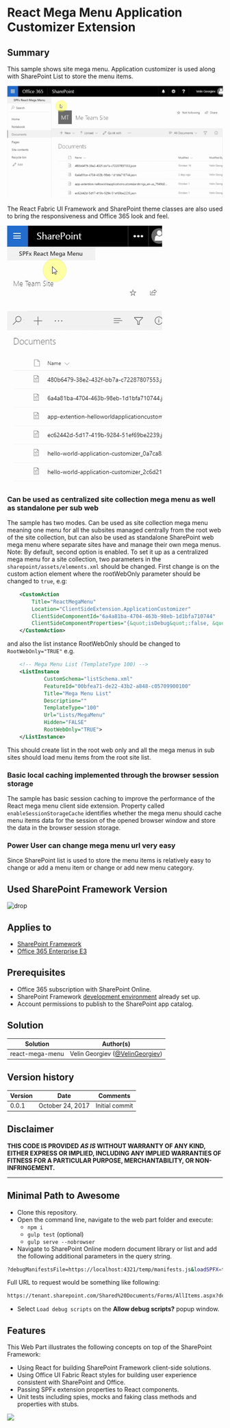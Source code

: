 # React Mega Menu Application Customizer Extension #

## Summary

This sample shows site mega menu. Application customizer is used along with SharePoint List to store the menu items. 

![SPFx React Mega Menu with large items list](./assets/menu.gif)

The React Fabric UI Framework and SharePoint theme classes are also used to bring the responsiveness and Office 365 look and feel.

![SPFx mobile responsive React Mega Menu with large items list](./assets/menu2.gif)

### Can be used as centralized site collection mega menu as well as standalone   per sub web

The sample has two modes. Can be used as site collection mega menu meaning one menu for all the subsites managed centrally from the root web of the site collection, but can also be used as standalone SharePoint web mega menu where separate sites have and manage their own mega menus.
Note: By default, second option is enabled. To set it up as a centralized mega menu for a site collection, two parameters in the `sharepoint/assets/elements.xml` should be changed. First change is on the custom action element where the rootWebOnly parameter should be changed to `true`, e.g:
```xml
    <CustomAction
        Title="ReactMegaMenu"
        Location="ClientSideExtension.ApplicationCustomizer"
        ClientSideComponentId="6a4a81ba-4704-463b-98eb-1d1bfa710744"
        ClientSideComponentProperties="{&quot;isDebug&quot;:false, &quot;rootWebOnly&quot;:true, &quot;enableSessionStorageCache&quot;:true }">
    </CustomAction>
```

and also the list instance RootWebOnly should be changed to `RootWebOnly="TRUE"` e.g.

```xml
    <!-- Mega Menu List (TemplateType 100) -->
    <ListInstance 
            CustomSchema="listSchema.xml"
            FeatureId="00bfea71-de22-43b2-a848-c05709900100"
            Title="Mega Menu List" 
            Description=""
            TemplateType="100"
            Url="Lists/MegaMenu"
            Hidden="FALSE"
            RootWebOnly="TRUE">
    </ListInstance>
```
This should create list in the root web only and all the mega menus in sub sites should load menu items from the root site list.

### Basic local caching implemented through the browser session storage

The sample has basic session caching to improve the performance of the React mega menu client side extension. Property called `enableSessionStorageCache` identifies whether the mega menu should cache menu items data for the session of the opened browser window and store the data in the browser session storage.

### Power User can change mega menu url very easy

Since SharePoint list is used to store the menu items is relatively easy to change or add a menu item or change or add new menu category.

## Used SharePoint Framework Version 
![drop](https://img.shields.io/badge/drop-1.3.0-green.svg)

## Applies to

* [SharePoint Framework](http://dev.office.com/sharepoint/docs/spfx/sharepoint-framework-overview)
* [Office 365 Enterprise E3](http://dev.office.com/sharepoint/docs/spfx/set-up-your-developer-tenant)

## Prerequisites

- Office 365 subscription with SharePoint Online.
- SharePoint Framework [development environment](https://dev.office.com/sharepoint/docs/spfx/set-up-your-development-environment) already set up.
- Account permissions to publish to the SharePoint app catalog.

## Solution

Solution|Author(s)
--------|---------
react-mega-menu | Velin Georgiev ([@VelinGeorgiev](https://twitter.com/velingeorgiev))

## Version history

Version|Date|Comments
-------|----|--------
0.0.1|October 24, 2017 | Initial commit

## Disclaimer
**THIS CODE IS PROVIDED *AS IS* WITHOUT WARRANTY OF ANY KIND, EITHER EXPRESS OR IMPLIED, INCLUDING ANY IMPLIED WARRANTIES OF FITNESS FOR A PARTICULAR PURPOSE, MERCHANTABILITY, OR NON-INFRINGEMENT.**

---

## Minimal Path to Awesome

- Clone this repository.
- Open the command line, navigate to the web part folder and execute:
    - `npm i`
    - `gulp test` (optional)
    - `gulp serve --nobrowser`
- Navigate to SharePoint Online modern document library or list and add the following additional parameters in the query string.
```bash 
?debugManifestsFile=https://localhost:4321/temp/manifests.js&loadSPFX=true&customActions={%226a4a81ba-4704-463b-98eb-1d1bfa710744%22:{%22location%22:%22ClientSideExtension.ApplicationCustomizer%22,%22properties%22:{%22isDebug%22:true,%22rootWebOnly%22:false,%22enableSessionStorageCache%22:true}}}
```
Full URL to request would be something like following:
```bash 
https://tenant.sharepoint.com/Shared%20Documents/Forms/AllItems.aspx?debugManifestsFile=https://localhost:4321/temp/manifests.js&loadSPFX=true&customActions={%226a4a81ba-4704-463b-98eb-1d1bfa710744%22:{%22location%22:%22ClientSideExtension.ApplicationCustomizer%22,%22properties%22:{%22isDebug%22:true,%22rootWebOnly%22:false,%22enableSessionStorageCache%22:true}}}
```
- Select `Load debug scripts` on the **Allow debug scripts?** popup window.

## Features

This Web Part illustrates the following concepts on top of the SharePoint Framework:

- Using React for building SharePoint Framework client-side solutions.
- Using Office UI Fabric React styles for building user experience consistent with SharePoint and Office.
- Passing SPFx extension properties to React components.
- Unit tests including spies, mocks and faking class methods and properties with stubs.

<img src="https://telemetry.sharepointpnp.com/sp-dev-fx-extensions/samples/react-mega-menu" />

